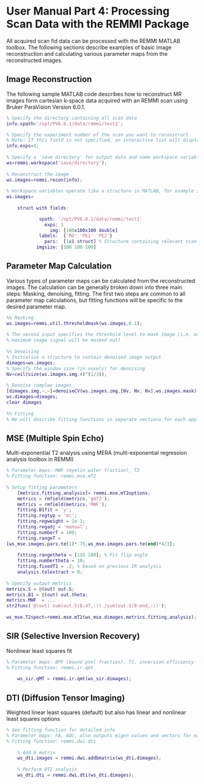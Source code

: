 # User Manual Part 4: Processing Scan Data with the REMMI Package
All acquired scan fid data can be processed with the REMMI MATLAB toolbox. The following sections describe examples of basic image reconstruction and calculating various parameter maps from the reconstructed images. 

## Image Reconstruction
The following sample MATLAB code describes how to reconstruct MR images form cartesian k-space data acquired with an REMMI scan using Bruker ParaVision Version 6.0.1.

```matlab
% Specify the directory containing all scan data
info.spath='/opt/PV6.0.1/data/remmi/test1';

% Specify the experiment number of the scan you want to reconstruct
% Note: If this field is not specified, an interactive list will display the types of scans that were run alongside corresponding experiment numbers (i.e. E4 DTI, E5 SIR etc)
info.exps=1;
 
% Specify a 'save directory' for output data and some workspace variable 'ws' to store output
ws=remmi.workspace('save/directory');
 
% Reconstruct the image
ws.images=remmi.recon(info);
 
% Workspace variables operate like a structure in MATLAB, for example in the command prompt:
ws.images=
 
	struct with fields:

           	spath: '/opt/PV6.0.1/data/remmi/test1'
           	  exps: 1
           		img: [100x100x100 double]
          	labels:  {'RO' 'PE1' 'PE2'}
           	  pars:  [1x1 struct] % Structure containing relevant scan parameters
       	   imgsize: [100 100 100]
```

## Parameter Map Calculation
Various types of parameter maps can be calculated from the reconstructed images. The calculation can be generally broken down into three main steps: Masking, denoising, fitting. The first two steps are common to all parameter map calculations, but fitting functions will be specific to the desired parameter map.

```matlab
%% Masking
ws.images=remmi.util.thresholdmask(ws.images,0.1);     
 
% The second input specifies the threshold level to mask image (i.e. any voxel less than 10% of
% maximum image signal will be masked out)
 
%% Denoising
% Initialize a structure to contain denoised image output
dimages=ws.images; 
% Specify the window size (in voxels) for denoising
Nv=ceil(size(ws.images.img,4)^(1/3));  
 
% Denoise complex images
[dimages.img,~,~]=denoiseCV(ws.images.img,[Nv, Nv, Nv],ws.images.mask);
ws.dimages=dimages;
clear dimages
 
%% Fitting
% We will describe fitting functions in separate sections for each applicable scan in REMMI Toolbox. The sample fitting parameters used in the examples are ones we found useful for parameter mapping ex vivo mouse brains (excised out of skull) doped with 1mM Gadolinium. Detailed descriptions of each fitting parameter may be found in the corresponding fitting function used.
```
## MSE (Multiple Spin Echo)
Multi-exponential T2 analysis using MERA (multi-exponential regression analysis toolbox in REMMI)

```matlab
% Parameter maps: MWF (myelin water fraction), T2
% Fitting function: remmi.mse.mT2
	
% Setup fitting parameters
	[metrics,fitting,analysis]= remmi.mse.mT2options;
	metrics = rmfield(metrics,'gmT2');
	metrics = rmfield(metrics,'MWF');
	fitting.B1fit = 'y';
	fitting.regtyp = 'mc';
	fitting.regweight = 1e-1;
	fitting.regadj = 'manual';
	fitting.numberT = 100;
	fitting.rangeT = 
[ws_mse.images.pars.te(1)*.75,ws_mse.images.pars.te(end)*4/3];
	
	fitting.rangetheta = [135 180]; % Fit flip angle
	fitting.numbertheta = 10;     	
	fitting.fixedT1 = .2; % based on previous IR analysis
	analysis.tolextract = 0;
	
% Specify output metrics
metrics.S = @(out) out.S;
metrics.B1 = @(out) out.theta;
metrics.MWF  = ...
str2func('@(out) sum(out.S(8:47,:))./sum(out.S(8:end,:))');
	
ws_mse.T2spect=remmi.mse.mT2(ws_mse.dimages,metrics,fitting,analysis);
```
## SIR (Selective Inversion Recovery)
Nonlinear least squares fit

```matlab
% Parameter maps: BPF (bound pool fraction), T1, inversion efficiency
% Fitting function: remmi.ir.qmt
 
	ws_sir.qMT = remmi.ir.qmt(ws_sir.dimages);
```
## DTI (Diffusion Tensor Imaging)
Weighted linear least squares (default) but also has linear and nonlinear least squares options

```matlab
% See fitting function for detailed info
% Parameter maps: FA, ADC, also outputs eigen values and vectors for each voxel
% Fitting function: remmi.dwi.dti
 
	% Add b matrix
	ws_dti.images = remmi.dwi.addbmatrix(ws_dti.dimages);
	
	% Perform DTI analysis
	ws_dti.dti = remmi.dwi.dti(ws_dti.dimages);
```
